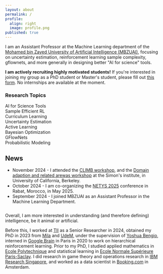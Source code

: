 ```yaml
---
layout: about
permalink: /
profile:
  align: right
  image: profile.png
published: true
---
```


<div class="intro-section">
  <p class="lead-text">
    I am an Assistant Professor at the Machine Learning department of the <a href="https://mbzuai.ac.ae/" target="_blank">Mohamed bin Zayed University of Artificial Intelligence (MBZUAI)</a>, focusing on uncertainty estimation, reinforcement learning sample complexity, gflownets, and more generally in designing better "AI for science" tools.
  </p>

  <div class="highlight-box">
    <span class="highlight-text"><b>I am actively recruiting highly motivated students!</b></span> 
    If you're interested in joining my group as a PhD student or Master's student, please fill out <a href="https://forms.gle/y8pgujVkaVeV5kVm7">this form</a>. No internships are available at the moment.
  </div>

  <div class="research-topics">
    <h3>Research Topics</h3>
    <div class="topic-grid">
      <div class="topic-item">AI for Science Tools</div>
      <div class="topic-item">Sample Efficient RL</div>
      <div class="topic-item">Curriculum Learning</div>
      <div class="topic-item">Uncertainty Estimation</div>
      <div class="topic-item">Active Learning</div>
      <div class="topic-item">Bayesian Optimization</div>
      <div class="topic-item">GFlowNets</div>
      <div class="topic-item">Probabilistic Modeling</div>
    </div>
  </div>
</div>

<div class="news" style="margin-top: 2em;">
<h2>News</h2>
<ul>
  <li><span class="news-date">November 2024</span> - I attended the <a href="https://climb.berkeley.edu/climb-workshop/">CLIMB workshop</a>, and the <a href="https://simons.berkeley.edu/workshops/domain-adaptation-related-areas" target="_blank">Domain adaption and related arewas workshop</a> at the Simon's institute, in University of California, Berkeley.</li>
  <li><span class="news-date">October 2024</span> - I am co-organizing the <a href="https://netys.org/" target="_blank">NETYS 2025</a> conference in Rabat, Morocco, in May 2025.</li>
  <li><span class="news-date">September 2024</span> - I joined MBZUAI as an Assistant Professor in the Machine Learning Department.</li>
</ul>
</div>

<div style="margin-top: 2em;">

Overall, I am more interested in understanding (and therefore defining) intelligence, be it animal or artificial.

Before this, I worked at <a href="https://www.tii.ae/" target="_blank">TII</a> as a Senior Researcher in 2024, obtained my PhD in 2023 from <a href="https://mila.quebec/en/" target="_blank">Mila</a> and <a href="https://www.umontreal.ca/en" target="_blank">UdeM</a>, under the supervision of <a href="https://yoshuabengio.org/" target="_blank">Yoshua Bengio</a>, interned in <a href="https://www.youtube.com/watch?v=dQw4w9WgXcQ&themeRefresh=1">Google Brain</a> in Paris in 2020 to work on hierarchical reinforcement learning. Prior to my PhD, I studied applied mathematics in <a href="https://www.polytechnique.edu/" target="_blank">Ecole Polytechnique</a> and statistical learning in <a href="https://ens-paris-saclay.fr/" target="_blank">Ecole Normale Supérieure Paris-Saclay</a>. I did research in game theory and operations research in <a href="https://researcher.watson.ibm.com/researcher/view_group.php?id=8131" target="_blank">IBM Research Singapore</a>, and worked as a data scientist in <a href="https://www.booking.com/">Booking.com</a> in Amsterdam.
</div>


